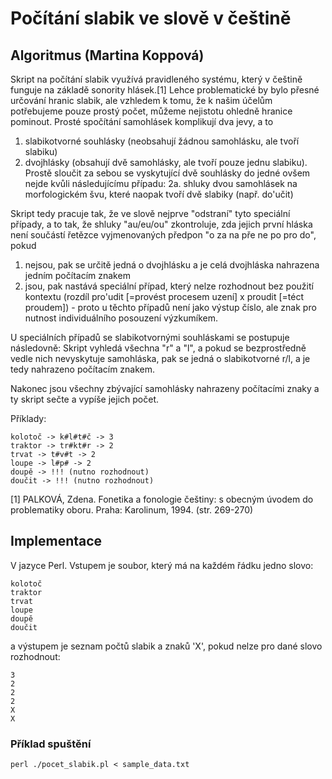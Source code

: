 # Počítání slabik ve slově v češtině
## Algoritmus (Martina Koppová)
Skript na počítání slabik využívá pravidleného systému, který v češtině funguje na základě sonority hlásek.[1] Lehce problematické by bylo přesné určování hranic slabik, ale vzhledem k tomu, že k našim účelům potřebujeme pouze prostý počet, můžeme nejistotu ohledně hranice pominout. Prosté spočítání samohlásek komplikují dva jevy, a to 

1. slabikotvorné souhlásky (neobsahují žádnou samohlásku, ale tvoří slabiku)
2. dvojhlásky (obsahují dvě samohlásky, ale tvoří pouze jednu slabiku). Prostě sloučit za sebou se vyskytující dvě souhlásky do jedné ovšem nejde kvůli následujícímu případu:
 2a. shluky dvou samohlásek na morfologickém švu, které naopak tvoří dvě slabiky (např. do'učit)

Skript tedy pracuje tak, že ve slově nejprve "odstraní" tyto speciální případy, a to tak, že shluky "au/eu/ou" zkontroluje, zda jejich první hláska není součástí řetězce vyjmenovaných předpon "o za na pře ne po pro do", pokud

1. nejsou, pak se určitě jedná o dvojhlásku a je celá dvojhláska nahrazena jedním počítacím znakem
2. jsou, pak nastává speciální případ, který nelze rozhodnout bez použití kontextu (rozdíl pro'udit [=provést procesem uzení] x proudit [=téct proudem]) - proto u těchto případů není jako výstup číslo, ale znak pro nutnost individuálního posouzení výzkumíkem.

U speciálních případů se slabikotvornými souhláskami se postupuje následovně: 
Skript vyhledá všechna "r" a "l", a pokud se bezprostředně vedle nich nevyskytuje samohláska, pak se jedná o slabikotvorné r/l, a je tedy nahrazeno počítacím znakem.

Nakonec jsou všechny zbývající samohlásky nahrazeny počítacími znaky a ty skript sečte a vypíše jejich počet. 

Příklady:
```
kolotoč -> k#l#t#č -> 3
traktor -> tr#kt#r -> 2
trvat -> t#v#t -> 2
loupe -> l#p# -> 2
doupě -> !!! (nutno rozhodnout)
doučit -> !!! (nutno rozhodnout)
```


[1] PALKOVÁ, Zdena. Fonetika a fonologie češtiny: s obecným úvodem do problematiky oboru. Praha: Karolinum, 1994. (str. 269-270)

## Implementace

V jazyce Perl. Vstupem je soubor, který má na každém řádku jedno slovo:
```
kolotoč
traktor
trvat
loupe
doupě
doučit
```

a výstupem je seznam počtů slabik a znaků 'X', pokud nelze pro dané slovo rozhodnout:
```
3
2
2
2
X
X
```
### Příklad spuštění
```
perl ./pocet_slabik.pl < sample_data.txt
```